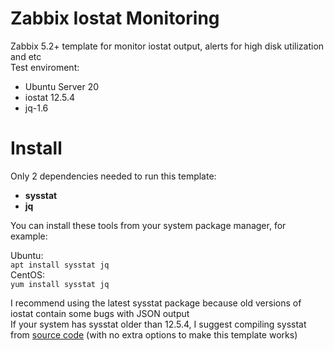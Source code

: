 # Zabbix Iostat Monitoring
Zabbix 5.2+ template for monitor iostat output, alerts for high disk utilization and etc  
Test enviroment:  
* Ubuntu Server 20
* iostat 12.5.4
* jq-1.6

# Install
Only 2 dependencies needed to run this template:
* **sysstat**
* **jq**

You can install these tools from your system package manager, for example:  
  
Ubuntu:  
`apt install sysstat jq`   
CentOS:  
`yum install sysstat jq`  

I recommend using the latest sysstat package because old versions of iostat contain some bugs with JSON output  
If your system has sysstat older than 12.5.4, I suggest compiling sysstat from [source code](https://github.com/sysstat/sysstat) (with no extra options to make this template works)
